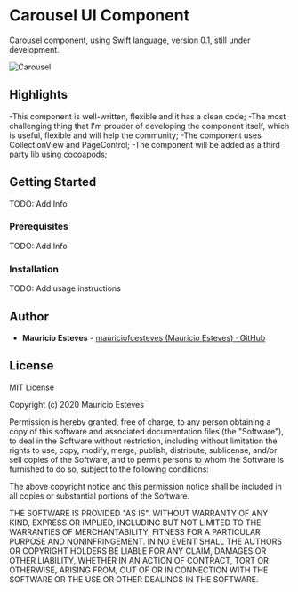 # Carousel UI Component

Carousel component, using Swift language, version 0.1, still under development.

![Carousel](https://i.imgur.com/o41gcxn.png)

## Highlights
-This component is well-written, flexible and it has a clean code;
-The most challenging thing that I'm prouder of developing the component itself, which is useful, flexible and will help the community;
-The component uses CollectionView and PageControl;
-The component will be added as a third party lib using cocoapods;

## Getting Started
TODO: Add Info

### Prerequisites
TODO: Add Info

### Installation
TODO: Add usage instructions

## Author
* **Mauricio Esteves** - [mauriciofcesteves (Mauricio Esteves) · GitHub](https://github.com/mauriciofcesteves)

## License

MIT License

Copyright (c) 2020 Mauricio Esteves

Permission is hereby granted, free of charge, to any person obtaining a copy
of this software and associated documentation files (the "Software"), to deal
in the Software without restriction, including without limitation the rights
to use, copy, modify, merge, publish, distribute, sublicense, and/or sell
copies of the Software, and to permit persons to whom the Software is
furnished to do so, subject to the following conditions:

The above copyright notice and this permission notice shall be included in all
copies or substantial portions of the Software.

THE SOFTWARE IS PROVIDED "AS IS", WITHOUT WARRANTY OF ANY KIND, EXPRESS OR
IMPLIED, INCLUDING BUT NOT LIMITED TO THE WARRANTIES OF MERCHANTABILITY,
FITNESS FOR A PARTICULAR PURPOSE AND NONINFRINGEMENT. IN NO EVENT SHALL THE
AUTHORS OR COPYRIGHT HOLDERS BE LIABLE FOR ANY CLAIM, DAMAGES OR OTHER
LIABILITY, WHETHER IN AN ACTION OF CONTRACT, TORT OR OTHERWISE, ARISING FROM,
OUT OF OR IN CONNECTION WITH THE SOFTWARE OR THE USE OR OTHER DEALINGS IN THE
SOFTWARE.
